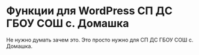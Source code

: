 # Функции для WordPress СП ДС ГБОУ СОШ с. Домашка

Не нужно думать зачем это. Это просто нужно для СП ДС ГБОУ СОШ с. Домашка.
